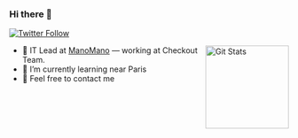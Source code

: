 ### Hi there 👋

<p>
  <a href="https://twitter.com/0xAlx">
    <img alt="Twitter Follow" src="https://img.shields.io/twitter/follow/0xAlx?style=for-the-badge">
  </a>
</p>

<a href="https://github.com/AlexLombry"><img alt="Git Stats" src="https://github-readme-stats.vercel.app/api?username=AlexLombry&show_icons=true" align="right" height="150" /></a>

- 🔭 IT Lead at [ManoMano](https://www.manomano.fr) — working at Checkout Team.
- 🌱 I’m currently learning near Paris
- 💬 Feel free to contact me
